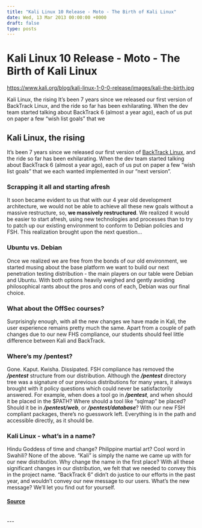```yaml
---
title: "Kali Linux 10 Release - Moto - The Birth of Kali Linux"
date: Wed, 13 Mar 2013 00:00:00 +0000
draft: false
type: posts
---
```

# Kali Linux 10 Release - Moto - The Birth of Kali Linux

https://www.kali.org/blog/kali-linux-1-0-0-release/images/kali-the-birth.jpg



Kali Linux, the rising It&rsquo;s been 7 years since we released our first version of BackTrack Linux, and the ride so far has been exhilarating. When the dev team started talking about BackTrack 6 (almost a year ago), each of us put on paper a few &ldquo;wish list goals&rdquo; that we

Kali Linux, the rising
----------------------

It’s been 7 years since we released our first version of [BackTrack Linux](https://www.backtrack-linux.org/), and the ride so far has been exhilarating. When the dev team started talking about BackTrack 6 (almost a year ago), each of us put on paper a few “wish list goals” that we each wanted implemented in our “next version”.

### Scrapping it all and starting afresh

It soon became evident to us that with our 4 year old development architecture, we would not be able to achieve all these new goals without a massive restructure, so, **we massively restructured**. We realized it would be easier to start afresh, using new technologies and processes than to try to patch up our existing environment to conform to Debian policies and FSH. This realization brought upon the next question…

### Ubuntu vs. Debian

Once we realized we are free from the bonds of our old environment, we started musing about the base platform we want to build our next penetration testing distribution - the main players on our table were Debian and Ubuntu. With both options heavily weighed and gently avoiding philosophical rants about the pros and cons of each, Debian was our final choice.

### What about the OffSec courses?

Surprisingly enough, with all the new changes we have made in Kali, the user experience remains pretty much the same. Apart from a couple of path changes due to our new FHS compliance, our students should feel little difference between Kali and BackTrack.

### Where’s my /pentest?

Gone. Kaput. Kwisha. Dissipated. FSH compliance has removed the _**/pentest**_ structure from our distribution. Although the _**/pentest**_ directory tree was a signature of our previous distributions for many years, it always brought with it policy questions which could never be satisfactorily answered. For example, when does a tool go in _**/pentest**_, and when should it be placed in the $PATH? Where should a tool like “sqlmap” be placed? Should it be in _**/pentest/web**_, or _**/pentest/database**_? With our new FSH compliant packages, there’s no guesswork left. Everything is in the path and accessible directly, as it should be.

### Kali Linux - what’s in a name?

Hindu Goddess of time and change? Philippine martial art? Cool word in Swahili? None of the above. “Kali” is simply the name we came up with for our new distribution. Why change the name in the first place? With all these significant changes in our distribution, we felt that we needed to convey this in the project name. “BackTrack 6” didn’t do justice to our efforts in the past year, and wouldn’t convey our new message to our users. What’s the new message? We’ll let you find out for yourself.

#### [Source](https://www.kali.org/blog/kali-linux-1-0-0-release/)

<br/>
---
